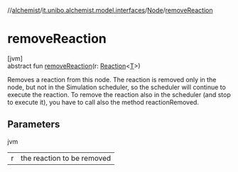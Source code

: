 //[alchemist](../../../index.md)/[it.unibo.alchemist.model.interfaces](../index.md)/[Node](index.md)/[removeReaction](remove-reaction.md)

# removeReaction

[jvm]\
abstract fun [removeReaction](remove-reaction.md)(r: [Reaction](../-reaction/index.md)<[T](index.md)>)

Removes a reaction from this node. The reaction is removed only in the node, but not in the Simulation scheduler, so the scheduler will continue to execute the reaction. To remove the reaction also in the scheduler (and stop to execute it), you have to call also the method reactionRemoved.

## Parameters

jvm

| | |
|---|---|
| r | the reaction to be removed |
